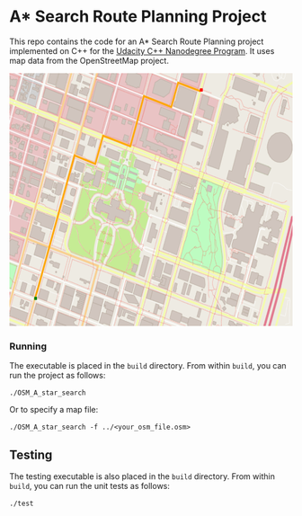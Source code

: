 # A* Search Route Planning Project

This repo contains the code for an A* Search Route Planning project implemented on C++ for the [Udacity C++ Nanodegree Program](https://www.udacity.com/course/c-plus-plus-nanodegree--nd213). It uses map data from the OpenStreetMap project.


<img src="map.png" width="600" height="450" />

### Running
The executable is placed in the `build` directory. From within `build`, you can run the project as follows:
```
./OSM_A_star_search
```
Or to specify a map file:
```
./OSM_A_star_search -f ../<your_osm_file.osm>
```

## Testing

The testing executable is also placed in the `build` directory. From within `build`, you can run the unit tests as follows:
```
./test
```

